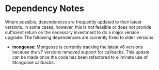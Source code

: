 # Dependency Notes

Where possible, dependencies are frequently updated to their latest versions.
In some cases, however, this is not feasible or does not provide sufficient
return on the necessary investment to do a major version upgrade. The following
dependencies are currently fixed to older versions:

- **mongoose**: Mongoose is currently tracking the latest v6 versions because the v7 versions removed support for callbacks. This update can be made once the code has been refactored to eliminate use of Mongoose callbacks.
